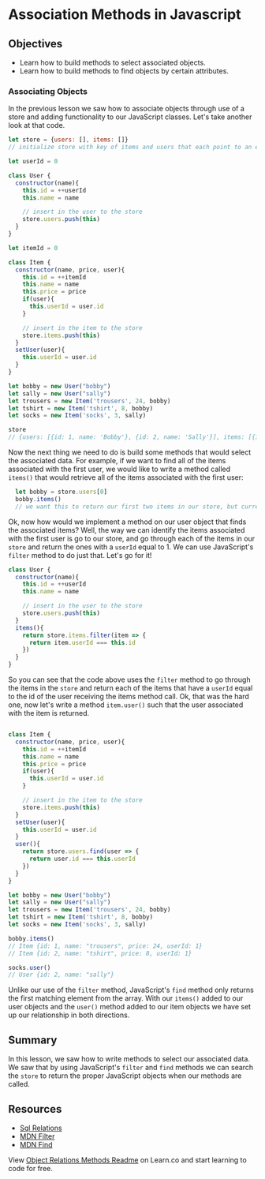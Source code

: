 # Association Methods in Javascript

## Objectives
+ Learn how to build methods to select associated objects.
+ Learn how to build methods to find objects by certain attributes.

### Associating Objects
In the previous lesson we saw how to associate objects through use of a store and adding functionality to our JavaScript classes.  Let's take another look at that code.

```javascript
let store = {users: [], items: []}
// initialize store with key of items and users that each point to an empty array

let userId = 0

class User {
  constructor(name){
    this.id = ++userId
    this.name = name

    // insert in the user to the store
    store.users.push(this)
  }
}

let itemId = 0

class Item {
  constructor(name, price, user){
    this.id = ++itemId
    this.name = name
    this.price = price
    if(user){
      this.userId = user.id
    }

    // insert in the item to the store
    store.items.push(this)
  }
  setUser(user){
    this.userId = user.id
  }
}

let bobby = new User("bobby")
let sally = new User("sally")
let trousers = new Item('trousers', 24, bobby)
let tshirt = new Item('tshirt', 8, bobby)
let socks = new Item('socks', 3, sally)

store
// {users: [{id: 1, name: 'Bobby'}, {id: 2, name: 'Sally'}], items: [{id: 1, name: 'trousers', price: 24, userId: 1}, {id: 2, name: 'tshirt', price: 8, userId: 1}, {id: 3, name: 'socks', price: 3, userId: 2}]}
```

Now the next thing we need to do is build some methods that would select the associated data.  For example, if we want to find all of the items associated with the first user, we would like to write a method called `items()` that would retrieve all of the items associated with the first user:

```js
  let bobby = store.users[0]  
  bobby.items()
  // we want this to return our first two items in our store, but currently this method is not implemented
```

Ok, now how would we implement a method on our user object that finds the associated items?  Well, the way we can identify the items associated with the first user is go to our store, and go through each of the items in our `store` and return the ones with a `userId` equal to 1.  We can use JavaScript's `filter` method to do just that.  Let's go for it!

```javascript
class User {
  constructor(name){
    this.id = ++userId
    this.name = name

    // insert in the user to the store
    store.users.push(this)
  }
  items(){
    return store.items.filter(item => {
      return item.userId === this.id
    })
  }
}
```

So you can see that the code above uses the `filter` method to go through the items in the `store` and return each of the items that have a `userId` equal to the id of the user receiving the items method call.  Ok, that was the hard one, now let's write a method `item.user()` such that the user associated with the item is returned.

```js

class Item {
  constructor(name, price, user){
    this.id = ++itemId
    this.name = name
    this.price = price
    if(user){
      this.userId = user.id
    }

    // insert in the item to the store
    store.items.push(this)
  }
  setUser(user){
    this.userId = user.id
  }
  user(){
    return store.users.find(user => {
      return user.id === this.userId 
    })
  }
}

let bobby = new User("bobby")
let sally = new User("sally")
let trousers = new Item('trousers', 24, bobby)
let tshirt = new Item('tshirt', 8, bobby)
let socks = new Item('socks', 3, sally)

bobby.items()
// Item {id: 1, name: "trousers", price: 24, userId: 1}
// Item {id: 2, name: "tshirt", price: 8, userId: 1}

socks.user()
// User {id: 2, name: "sally"}

```

Unlike our use of the `filter` method, JavaScript's `find` method only returns the first matching element from the array.  With our `items()` added to our user objects and the `user()` method added to our item objects  we have set up our relationship in both directions.

## Summary

In this lesson, we saw how to write methods to select our associated data.  We saw that by using JavaScript's `filter` and `find` methods we can search the `store` to return the proper JavaScript objects when our methods are called.

## Resources

+ [Sql Relations](https://github.com/learn-co-curriculum/sql-table-relations-readme)
+ [MDN Filter](https://developer.mozilla.org/en-US/docs/Web/JavaScript/Reference/Global_Objects/Array/filter)
+ [MDN Find](https://developer.mozilla.org/en-US/docs/Web/JavaScript/Reference/Global_Objects/Array/find)

<p data-visibility='hidden'>View <a href='https://learn.co/lessons/js-object-oriented-object-relations-methods-readme'>Object Relations Methods Readme</a> on Learn.co and start learning to code for free.</p>
